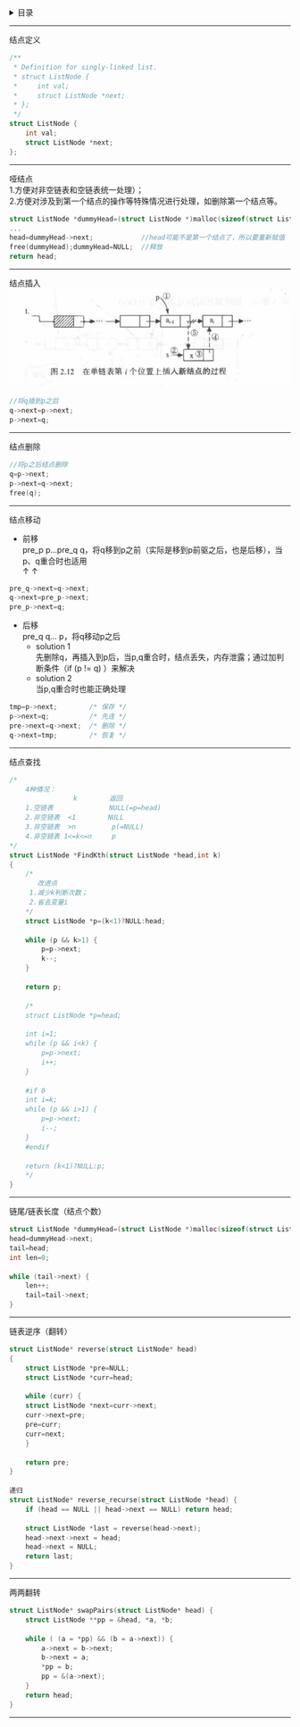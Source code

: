<details>
<summary>目录</summary>
	
- 结点定义  
- 哑结点  

- 结点插入  
- 结点删除  
- 结点移动  
- 结点查找
- 链尾/链表长度（结点个数）  

- 链表逆序（翻转）  
- 链表两两翻转  
</details>

***
结点定义
```c
/**
 * Definition for singly-linked list.
 * struct ListNode {
 *     int val;
 *     struct ListNode *next;
 * };
 */
struct ListNode {
    int val;
    struct ListNode *next;
};
```
***
哑结点  
1.方便对非空链表和空链表统一处理）；  
2.方便对涉及到第一个结点的操作等特殊情况进行处理，如删除第一个结点等。
```c
struct ListNode *dummyHead=(struct ListNode *)malloc(sizeof(struct ListNode));dummyHead->next=head;
...
head=dummyHead->next;            //head可能不是第一个结点了，所以要重新赋值
free(dummyHead);dummyHead=NULL;  //释放
return head;
```
***
结点插入
![](https://github.com/anneszcn/pkb/blob/master/data%20structure/pic/insert.png)  
``` c
//将q插到p之后
q->next=p->next;
p->next=q;
```
***
结点删除
``` c
//将p之后结点删除
q=p->next;
p->next=q->next;
free(q);
```
***
结点移动  
- 前移  
pre_p p...pre_q q，将q移到p之前（实际是移到p前驱之后，也是后移），当p、q重合时也适用  
      ↑         ↑  
```c
pre_q->next=q->next;
q->next=pre_p->next;
pre_p->next=q;
```
- 后移  
pre_q q... p，将q移动p之后  
    - solution 1  
  先删除q，再插入到p后，当p,q重合时，结点丢失，内存泄露；通过加判断条件（if (p != q) ）来解决 
    - solution 2  
  当p,q重合时也能正确处理
```c  
tmp=p->next;        /* 保存 */
p->next=q;          /* 先连 */
pre->next=q->next;  /* 删除 */
q->next=tmp;        /* 恢复 */
```
***
结点查找
```c
/*
    4种情况：
                k        返回
    1.空链表              NULL(=p=head)
    2.非空链表  <1        NULL
    3.非空链表  >n         p(=NULL)
    4.非空链表 1<=k<=n     p
*/
struct ListNode *FindKth(struct ListNode *head,int k)
{   
    /* 
       改进点  
     1.减少k判断次数；
     2.省去变量i
    */
    struct ListNode *p=(k<1)?NULL:head;

    while (p && k>1) {
        p=p->next;
        k--;
    }
    
    return p;
    
    /*
    struct ListNode *p=head;
   
    int i=1;
    while (p && i<k) {
        p=p->next;
        i++;
    }
    
    #if 0
    int i=k;
    while (p && i>1) {
        p=p->next;
        i--;
    }
    #endif
    
    return (k<1)?NULL:p; 
    */
}
```
***
链尾/链表长度（结点个数）
```c
struct ListNode *dummyHead=(struct ListNode *)malloc(sizeof(struct ListNode)),head,tail;
head=dummyHead->next;
tail=head;
int len=0;

while (tail->next) {
    len++;
    tail=tail->next;
}
```
***
链表逆序（翻转）
```c
struct ListNode* reverse(struct ListNode* head)
{
    struct ListNode *pre=NULL;
    struct ListNode *curr=head;
	
    while (curr) {
	struct ListNode *next=curr->next;
	curr->next=pre;
	pre=curr;
	curr=next;
    }
	
    return pre;
}

递归
struct ListNode* reverse_recurse(struct ListNode *head) {
    if (head == NULL || head->next == NULL) return head;
    
    struct ListNode *last = reverse(head->next);
    head->next->next = head;
    head->next = NULL;
    return last;
}
```
***
两两翻转
```c
struct ListNode* swapPairs(struct ListNode* head) {
    struct ListNode **pp = &head, *a, *b;
	
    while ( (a = *pp) && (b = a->next)) {
        a->next = b->next;
        b->next = a;
        *pp = b;
        pp = &(a->next);
    }
    return head;
}
```
***

